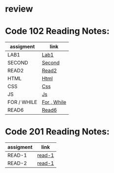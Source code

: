 # review


# Code 102 Reading Notes:


 | assigment | link |
 |-----------|--------|
 | LAB1 | [Lab1](102/lab1.md)|
 | SECOND  | [Second](102/second.md)|
 | READ2  | [Read2](102/read2.md)|
 | HTML  | [Html](102/html.md)|
 | CSS  | [Css](102/css.md)|
 | JS  | [Js](102/javascript.md)|
 | FOR / WHILE  | [For , While](102/javascript2.md)|
  | READ6  | [Read6](102/read6.md)|

# Code 201 Reading Notes:

 | assigment | link |
 |-----------|--------|
 | READ-1 | [read-1](201/class-01.md)| 
 | READ-2 | [read-1](201/class-02.md)|